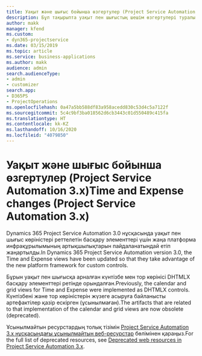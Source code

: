```yaml
---
title: Уақыт және шығыс бойынша өзгертулер (Project Service Automation 3.x)
description: Бұл тақырыпта уақыт пен шығыстың шешім өзгертулері туралы ақпарат берілген.
author: makk
manager: kfend
ms.custom:
- dyn365-projectservice
ms.date: 03/15/2019
ms.topic: article
ms.service: business-applications
ms.author: makk
audience: admin
search.audienceType:
- admin
- customizer
search.app:
- D365PS
- ProjectOperations
ms.openlocfilehash: 0a47a5bb588df83a958acedd830c53d4c5a7122f
ms.sourcegitcommit: 5c4c9bf3ba018562d6cb3443c01d550489c415fa
ms.translationtype: HT
ms.contentlocale: kk-KZ
ms.lasthandoff: 10/16/2020
ms.locfileid: "4079850"
---
```

# <a name="time-and-expense-changes-project-service-automation-3x"></a><span data-ttu-id="50ffb-103">Уақыт және шығыс бойынша өзгертулер (Project Service Automation 3.x)</span><span class="sxs-lookup"><span data-stu-id="50ffb-103">Time and Expense changes (Project Service Automation 3.x)</span></span>

<span data-ttu-id="50ffb-104">Dynamics 365 Project Service Automation 3.0 нұсқасында уақыт пен шығыс көріністері реттелетін басқару элементтері үшін жаңа платформа инфрақұрылымының артықшылықтарын пайдаланатындай етіп жаңартылды.</span><span class="sxs-lookup"><span data-stu-id="50ffb-104">In Dynamics 365 Project Service Automation version 3.0, the Time and Expense views have been updated so that they take advantage of the new platform framework for custom controls.</span></span>

<span data-ttu-id="50ffb-105">Бұрын уақыт пен шығысқа арналған күнтізбе мен тор көрінісі DHTMLX басқару элементтері ретінде орындалған.</span><span class="sxs-lookup"><span data-stu-id="50ffb-105">Previously, the calendar and grid views for Time and Expense were implemented as DHTMLX controls.</span></span> <span data-ttu-id="50ffb-106">Күнтізбені және тор көріністерін жүзеге асыруға байланысты артефактілер қазір ескірген (ұсынылмаған).</span><span class="sxs-lookup"><span data-stu-id="50ffb-106">The artifacts that are related to that implementation of the calendar and grid views are now obsolete (deprecated).</span></span>

<span data-ttu-id="50ffb-107">Ұсынылмайтын ресурстардың толық тізімін [Project Service Automation 3.x нұсқасындағы ұсынылмайтын веб-ресурстар](web-resources-deprecated-v3.x.md) бөлімінен қараңыз.</span><span class="sxs-lookup"><span data-stu-id="50ffb-107">For the full list of deprecated resources, see [Deprecated web resources in Project Service Automation 3.x](web-resources-deprecated-v3.x.md).</span></span>
